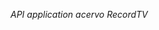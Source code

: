 <!-- ------- Primeira Sprint criação da tela de login ------- -->

<!-- Endpoint a desenvolver -->

<!-- 1º Criação do cadastro de usuários - POST -->
<!-- 2º Criação da tela de login - AUTH -->
<!-- 3º Criação de Logoff  - AUTH -->

<!-- Authentication completed -->


<!-- 1º Criação de apresentação de usuários - GET -->
<!-- 2º Criação de busca de apenas unico usuário - GET -->
<!-- 3º Criação da rota de atualização dos usuários - PUT -->
<!-- 4º Criação da rota de exclusão dos usuários - Delete -->

<!-- Users completed -->

<!-- 1º Criação de apresentação de produtos - GET -->
<!-- 2º Criação de busca de apenas unico produtos - GET -->
<!-- 3º Criação da rota de atualização dos produtos - PUT -->
<!-- 4º Criação da rota de exclusão dos produtos - Delete -->

<!-- Products completed -->


*API application acervo RecordTV*